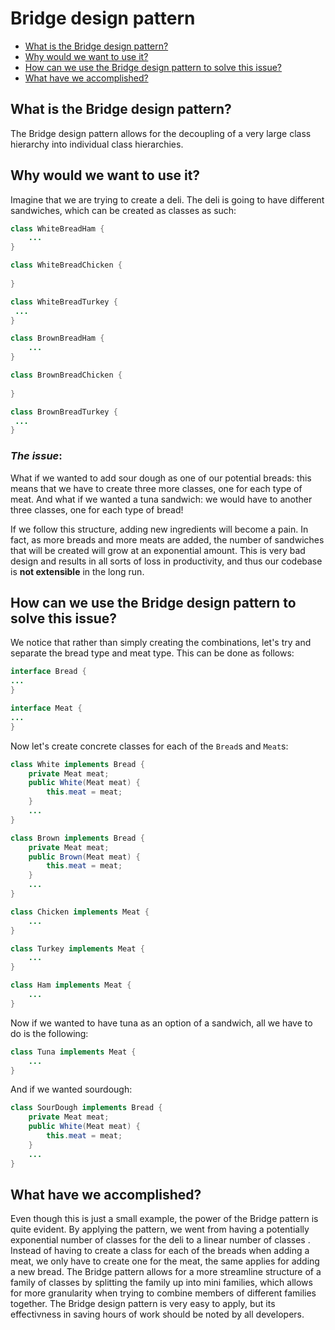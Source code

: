 # Bridge design pattern
* [What is the Bridge design pattern?](https://github.com/sidg1215/DesignPatterns/tree/main/Structural%20Design%20Patterns/Bridge%20Design%20Pattern#what-is-the-bridge-design-pattern)
* [Why would we want to use it?](https://github.com/sidg1215/DesignPatterns/tree/main/Structural%20Design%20Patterns/Bridge%20Design%20Pattern#why-would-we-want-to-use-it)
* [How can we use the Bridge design pattern to solve this issue?](https://github.com/sidg1215/DesignPatterns/tree/main/Structural%20Design%20Patterns/Bridge%20Design%20Pattern#how-can-we-use-the-bridge-design-pattern-to-solve-this-issue)
* [What have we accomplished?](https://github.com/sidg1215/DesignPatterns/tree/main/Structural%20Design%20Patterns/Bridge%20Design%20Pattern#what-have-we-accomplished)
## What is the Bridge design pattern?
The Bridge design pattern allows for the decoupling of a very large class hierarchy into individual class hierarchies.
## Why would we want to use it?
Imagine that we are trying to create a deli. The deli is going to have different sandwiches, which can be created as classes as such:
```java
class WhiteBreadHam {
    ...
}

class WhiteBreadChicken {
    
}

class WhiteBreadTurkey {
 ...   
}

class BrownBreadHam {
    ...
}

class BrownBreadChicken {
    
}

class BrownBreadTurkey {
 ...   
}
```
### ***The issue***: 
What if we wanted to add sour dough as one of our potential breads: this means that we have to create three more classes, one for each type of meat. And what if we wanted a tuna sandwich: we would have to another three classes, one for each type of bread!

If we follow this structure, adding new ingredients will become a pain. In fact, as more breads and more meats are added, the number of sandwiches that will
be created will grow at an exponential amount. This is very bad design and results in all sorts of loss in productivity, and thus our codebase is __not extensible__ in the long run.
## How can we use the Bridge design pattern to solve this issue?
We notice that rather than simply creating the combinations, let's try and separate the bread type and meat type. This can be done as follows:
```java
interface Bread {
...
}

interface Meat {
...
}
```

Now let's create concrete classes for each of the ```Bread```s and ```Meat```s:
```java
class White implements Bread {
    private Meat meat;
    public White(Meat meat) {
        this.meat = meat;
    }
    ...
}

class Brown implements Bread {
    private Meat meat;
    public Brown(Meat meat) {
        this.meat = meat;
    }
    ...
}

class Chicken implements Meat {
    ...
}

class Turkey implements Meat {
    ...
}

class Ham implements Meat {
    ...
}
```

Now if we wanted to have tuna as an option of a sandwich, all we have to do is the following:
```java
class Tuna implements Meat {
    ...
}
```
And if we wanted sourdough:
```java
class SourDough implements Bread {
    private Meat meat;
    public White(Meat meat) {
        this.meat = meat;
    }
    ...
}
```
## What have we accomplished?
Even though this is just a small example, the power of the Bridge pattern is quite evident. By applying the pattern, we went from
having a potentially exponential number of classes for the deli to a linear number of classes . Instead of having to create a class for
each of the breads when adding a meat, we only have to create one for the meat, the same applies for adding a new bread. The Bridge 
pattern allows for a more streamline structure of a family of classes by splitting the family up into mini families, which allows
for more granularity when trying to combine members of different families together. The Bridge design pattern is very easy to apply,
but its effectivness in saving hours of work should be noted by all developers.